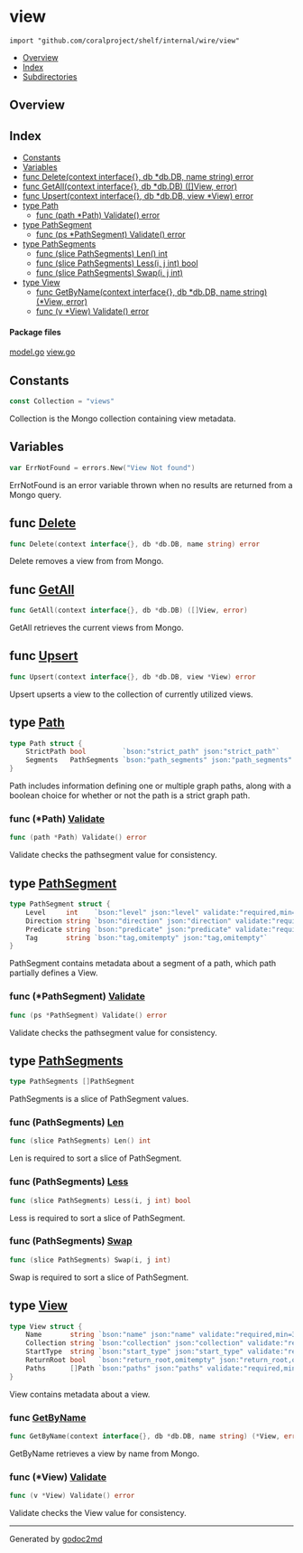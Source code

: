 

# view
`import "github.com/coralproject/shelf/internal/wire/view"`

* [Overview](#pkg-overview)
* [Index](#pkg-index)
* [Subdirectories](#pkg-subdirectories)

## <a name="pkg-overview">Overview</a>



## <a name="pkg-index">Index</a>
* [Constants](#pkg-constants)
* [Variables](#pkg-variables)
* [func Delete(context interface{}, db *db.DB, name string) error](#Delete)
* [func GetAll(context interface{}, db *db.DB) ([]View, error)](#GetAll)
* [func Upsert(context interface{}, db *db.DB, view *View) error](#Upsert)
* [type Path](#Path)
  * [func (path *Path) Validate() error](#Path.Validate)
* [type PathSegment](#PathSegment)
  * [func (ps *PathSegment) Validate() error](#PathSegment.Validate)
* [type PathSegments](#PathSegments)
  * [func (slice PathSegments) Len() int](#PathSegments.Len)
  * [func (slice PathSegments) Less(i, j int) bool](#PathSegments.Less)
  * [func (slice PathSegments) Swap(i, j int)](#PathSegments.Swap)
* [type View](#View)
  * [func GetByName(context interface{}, db *db.DB, name string) (*View, error)](#GetByName)
  * [func (v *View) Validate() error](#View.Validate)


#### <a name="pkg-files">Package files</a>
[model.go](/src/github.com/coralproject/shelf/internal/wire/view/model.go) [view.go](/src/github.com/coralproject/shelf/internal/wire/view/view.go) 


## <a name="pkg-constants">Constants</a>
``` go
const Collection = "views"
```
Collection is the Mongo collection containing view metadata.


## <a name="pkg-variables">Variables</a>
``` go
var ErrNotFound = errors.New("View Not found")
```
ErrNotFound is an error variable thrown when no results are returned from a Mongo query.



## <a name="Delete">func</a> [Delete](/src/target/view.go?s=2505:2567#L81)
``` go
func Delete(context interface{}, db *db.DB, name string) error
```
Delete removes a view from from Mongo.



## <a name="GetAll">func</a> [GetAll](/src/target/view.go?s=1265:1324#L36)
``` go
func GetAll(context interface{}, db *db.DB) ([]View, error)
```
GetAll retrieves the current views from Mongo.



## <a name="Upsert">func</a> [Upsert](/src/target/view.go?s=534:595#L10)
``` go
func Upsert(context interface{}, db *db.DB, view *View) error
```
Upsert upserts a view to the collection of currently utilized views.




## <a name="Path">type</a> [Path](/src/target/model.go?s=1642:1822#L47)
``` go
type Path struct {
    StrictPath bool         `bson:"strict_path" json:"strict_path"`
    Segments   PathSegments `bson:"path_segments" json:"path_segments" validate:"required,min=1"`
}
```
Path includes information defining one or multiple graph paths,
along with a boolean choice for whether or not the path is a strict graph path.










### <a name="Path.Validate">func</a> (\*Path) [Validate](/src/target/model.go?s=1882:1916#L53)
``` go
func (path *Path) Validate() error
```
Validate checks the pathsegment value for consistency.




## <a name="PathSegment">type</a> [PathSegment](/src/target/model.go?s=517:838#L12)
``` go
type PathSegment struct {
    Level     int    `bson:"level" json:"level" validate:"required,min=1"`
    Direction string `bson:"direction" json:"direction" validate:"required,min=2"`
    Predicate string `bson:"predicate" json:"predicate" validate:"required,min=1"`
    Tag       string `bson:"tag,omitempty" json:"tag,omitempty"`
}
```
PathSegment contains metadata about a segment of a path,
which path partially defines a View.










### <a name="PathSegment.Validate">func</a> (\*PathSegment) [Validate](/src/target/model.go?s=898:937#L20)
``` go
func (ps *PathSegment) Validate() error
```
Validate checks the pathsegment value for consistency.




## <a name="PathSegments">type</a> [PathSegments](/src/target/model.go?s=1066:1097#L28)
``` go
type PathSegments []PathSegment
```
PathSegments is a slice of PathSegment values.










### <a name="PathSegments.Len">func</a> (PathSegments) [Len](/src/target/model.go?s=1150:1185#L31)
``` go
func (slice PathSegments) Len() int
```
Len is required to sort a slice of PathSegment.




### <a name="PathSegments.Less">func</a> (PathSegments) [Less](/src/target/model.go?s=1262:1307#L36)
``` go
func (slice PathSegments) Less(i, j int) bool
```
Less is required to sort a slice of PathSegment.




### <a name="PathSegments.Swap">func</a> (PathSegments) [Swap](/src/target/model.go?s=1405:1445#L41)
``` go
func (slice PathSegments) Swap(i, j int)
```
Swap is required to sort a slice of PathSegment.




## <a name="View">type</a> [View](/src/target/model.go?s=2037:2446#L61)
``` go
type View struct {
    Name       string `bson:"name" json:"name" validate:"required,min=3"`
    Collection string `bson:"collection" json:"collection" validate:"required,min=2"`
    StartType  string `bson:"start_type" json:"start_type" validate:"required,min=3"`
    ReturnRoot bool   `bson:"return_root,omitempty" json:"return_root,omitempty"`
    Paths      []Path `bson:"paths" json:"paths" validate:"required,min=1"`
}
```
View contains metadata about a view.







### <a name="GetByName">func</a> [GetByName](/src/target/view.go?s=1848:1922#L58)
``` go
func GetByName(context interface{}, db *db.DB, name string) (*View, error)
```
GetByName retrieves a view by name from Mongo.





### <a name="View.Validate">func</a> (\*View) [Validate](/src/target/model.go?s=2499:2530#L70)
``` go
func (v *View) Validate() error
```
Validate checks the View value for consistency.








- - -
Generated by [godoc2md](http://godoc.org/github.com/davecheney/godoc2md)
